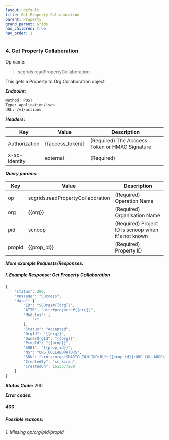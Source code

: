```yaml
---
layout: default
title: Get Property Collaboration
parent: Property
grand_parent: Grids
has_children: true
nav_order: 1
---
```



### 4. Get Property Collaboration


Op name:

> scgrids.readPropertyCollaboration

This gets a Property to Org Collaboration object


***Endpoint:***

```bash
Method: POST
Type: application/json
URL: /v1/actions
```


***Headers:***

| Key | Value | Description |
| --- | ------|-------------|
| Authorization | {{access_token}} | (Required) The Acccess Token or HMAC Signature |
| x-sc-identity | external | (Required) |



***Query params:***

| Key | Value | Description |
| --- | ------|-------------|
| op | scgrids.readPropertyCollaboration | (Required) Operation Name |
| org | {{org}} | (Required) Organisation Name |
| pid | scnoop | (Required) Project ID is scnoop when it's not known |
| propid | {{prop_id}} | (Required) Property ID |



***More example Requests/Responses:***

##### I. Example Response: Get Property Collaboration
```js
{
    "status": 200,
    "message": "Success",
    "data": {
        "ID": "SCOrgs#{{org}}",
        "ATTR": "attr#projects#{{org}}",
        "Modules": [
            "*"
        ],
        "Status": "Accepted",
        "OrgId": "{{org}}",
        "OwnerOrgId": "{{org}}",
        "PropId": "{{prop}}",
        "SUB1": "{{prop_id}}",
        "NS": "ORG_COLLABORATORS",
        "SRN": "srn:scorgs:SMARTCLEAN:IND:BLR:{{prop_id}}:ORG_COLLABORATORS:{{org}}/{{prop_id}}",
        "CreatedBy": "sc_kiran",
        "CreatedOn": 1613377288
    }
}
```


***Status Code:*** 200


***Error codes:***

##### 400

##### Possible reasons:

###### 1. Missing op/org/pid/propid

<br>